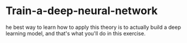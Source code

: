 # Train-a-deep-neural-network
he best way to learn how to apply this theory is to actually build a deep learning model, and that's what you'll do in this exercise.  
